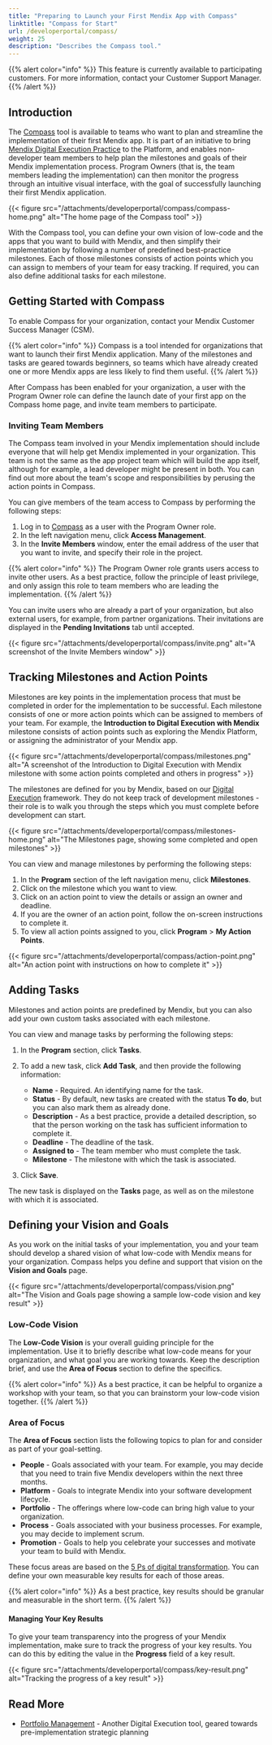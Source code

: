 ```yaml
---
title: "Preparing to Launch your First Mendix App with Compass"
linktitle: "Compass for Start"
url: /developerportal/compass/
weight: 25
description: "Describes the Compass tool."
---
```


{{% alert color="info" %}} This feature is currently available to participating customers. For more information, contact your Customer Support Manager. {{% /alert %}}

## Introduction

The [Compass](https://compass.home.mendix.com/) tool is available to teams who want to plan and streamline the implementation of their first Mendix app. It is part of an initiative to bring [Mendix Digital Execution Practice](https://www.mendix.com/evaluation-guide/digital-execution-practice/#what-is-the-mendix-digital-execution-practice) to the Platform, and enables non-developer team members to help plan the milestones and goals of their Mendix implementation process. Program Owners (that is, the team members leading the implementation) can then monitor the progress through an intuitive visual interface, with the goal of successfully launching their first Mendix application.

{{< figure src="/attachments/developerportal/compass/compass-home.png" alt="The home page of the Compass tool" >}}

With the Compass tool, you can define your own vision of low-code and the apps that you want to build with Mendix, and then simplify their implementation by following a number of predefined best-practice milestones. Each of those milestones consists of action points which you can assign to members of your team for easy tracking. If required, you can also define additional tasks for each milestone.

## Getting Started with Compass

To enable Compass for your organization, contact your Mendix Customer Success Manager (CSM). 

{{% alert color="info" %}}
Compass is a tool intended for organizations that want to launch their first Mendix application. Many of the milestones and tasks are geared towards beginners, so teams which have already created one or more Mendix apps are less likely to find them useful.
{{% /alert %}}

After Compass has been enabled for your organization, a user with the Program Owner role can define the launch date of your first app on the Compass home page, and invite team members to participate.

### Inviting Team Members

The Compass team involved in your Mendix implementation should include everyone that will help get Mendix implemented in your organization. This team is not the same as the app project team which will build the app itself, although for example, a lead developer might be present in both. You can find out more about the team's scope and responsibilities by perusing the action points in Compass.

You can give members of the team access to Compass by performing the following steps:

1. Log in to [Compass](https://compass.home.mendix.com/) as a user with the Program Owner role.
2. In the left navigation menu, click **Access Management**.
3. In the **Invite Members** window, enter the email address of the user that you want to invite, and specify their role in the project.

{{% alert color="info" %}}
The Program Owner role grants users access to invite other users. As a best practice, follow the principle of least privilege, and only assign this role to team members who are leading the implementation.
{{% /alert %}}

You can invite users who are already a part of your organization, but also external users, for example, from partner organizations. Their invitations are displayed in the **Pending Invitations** tab until accepted.

{{< figure src="/attachments/developerportal/compass/invite.png" alt="A screenshot of the Invite Members window" >}}
  
## Tracking Milestones and Action Points

Milestones are key points in the implementation process that must be completed in order for the implementation to be successful. Each milestone consists of one or more action points which can be assigned to members of your team. For example, the **Introduction to Digital Execution with Mendix** milestone consists of action points such as exploring the Mendix Platform, or assigning the administrator of your Mendix app.

{{< figure src="/attachments/developerportal/compass/milestones.png" alt="A screenshot of the Introduction to Digital Execution with Mendix milestone with some action points completed and others in progress" >}}

The milestones are defined for you by Mendix, based on our [Digital Execution](https://www.mendix.com/glossary/digital-execution/) framework. They do not keep track of development milestones - their role is to walk you through the steps which you must complete before development can start.

{{< figure src="/attachments/developerportal/compass/milestones-home.png" alt="The Milestones page, showing some completed and open milestones" >}}

You can view and manage milestones by performing the following steps:

1. In the **Program** section of the left navigation menu, click **Milestones**.
2. Click on the milestone which you want to view.
3. Click on an action point to view the details or assign an owner and deadline.
4. If you are the owner of an action point, follow the on-screen instructions to complete it.
5. To view all action points assigned to you, click **Program** > **My Action Points**.

{{< figure src="/attachments/developerportal/compass/action-point.png" alt="An action point with instructions on how to complete it" >}}

## Adding Tasks

Milestones and action points are predefined by Mendix, but you can also add your own custom tasks associated with each milestone.

You can view and manage tasks by performing the following steps:

1. In the **Program** section, click **Tasks**.
2. To add a new task, click **Add Task**, and then provide the following information:

    * **Name** - Required. An identifying name for the task.
    * **Status** - By default, new tasks are created with the status **To do**, but you can also mark them as already done.
    * **Description** - As a best practice, provide a detailed description, so that the person working on the task has sufficient information to complete it.
    * **Deadline** - The deadline of the task.
    * **Assigned to** - The team member who must complete the task.
    * **Milestone** - The milestone with which the task is associated.

3. Click **Save**.

The new task is displayed on the **Tasks** page, as well as on the milestone with which it is associated.

## Defining your Vision and Goals

As you work on the initial tasks of your implementation, you and your team should develop a shared vision of what low-code with Mendix means for your organization. Compass helps you define and support that vision on the **Vision and Goals** page.

{{< figure src="/attachments/developerportal/compass/vision.png" alt="The Vision and Goals page showing a sample low-code vision and key result" >}}

### Low-Code Vision

The **Low-Code Vision** is your overall guiding principle for the implementation. Use it to briefly describe what low-code means for your organization, and what goal you are working towards. Keep the description brief, and use the **Area of Focus** section to define the specifics.

{{% alert color="info" %}}
As a best practice, it can be helpful to organize a workshop with your team, so that you can brainstorm your low-code vision together.
{{% /alert %}}

### Area of Focus

The **Area of Focus** section lists the following topics to plan for and consider as part of your goal-setting.

* **People** - Goals associated with your team. For example, you may decide that you need to train five Mendix developers within the next three months.
* **Platform** - Goals to integrate Mendix into your software development lifecycle.
* **Portfolio** - The offerings where low-code can bring high value to your organization.
* **Process** - Goals associated with your business processes. For example, you may decide to implement scrum.
* **Promotion** - Goals to help you celebrate your successes and motivate your team to build with Mendix.

These focus areas are based on the [5 Ps of digital transformation](https://www.mendix.com/glossary/digital-execution/#what-are-the-5-ps-of-digital-transformation). You can define your own measurable key results for each of those areas.

{{% alert color="info" %}}
As a best practice, key results should be granular and measurable in the short term.
{{% /alert %}}

#### Managing Your Key Results

To give your team transparency into the progress of your Mendix implementation, make sure to track the progress of your key results. You can do this by editing the value in the **Progress** field of a key result.

{{< figure src="/attachments/developerportal/compass/key-result.png" alt="Tracking the progress of a key result" >}}

## Read More

* [Portfolio Management](/developerportal/portfolio-management/) - Another Digital Execution tool, geared towards pre-implementation strategic planning
